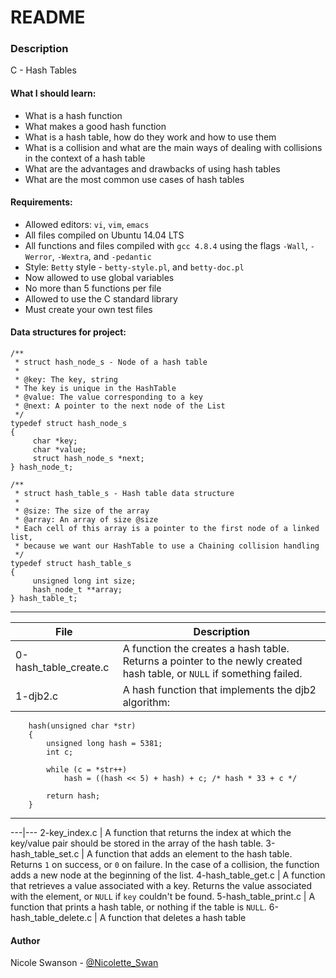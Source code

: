 # README
### Description
C - Hash Tables
#### What I should learn:
- What is a hash function
- What makes a good hash function
- What is a hash table, how do they work and how to use them
- What is a collision and what are the main ways of dealing with collisions in the context of a hash table
- What are the advantages and drawbacks of using hash tables
- What are the most common use cases of hash tables

#### Requirements:
- Allowed editors: `vi`, `vim`, `emacs`
- All files compiled on Ubuntu 14.04 LTS
- All functions and files compiled with `gcc 4.8.4` using the flags `-Wall`, `-Werror`, `-Wextra`, and `-pedantic`
- Style: `Betty` style - `betty-style.pl`, and `betty-doc.pl`
- Now allowed to use global variables
- No more than 5 functions per file
- Allowed to use the C standard library
- Must create your own test files

#### Data structures for project:

```
/**
 * struct hash_node_s - Node of a hash table
 *
 * @key: The key, string
 * The key is unique in the HashTable
 * @value: The value corresponding to a key
 * @next: A pointer to the next node of the List
 */
typedef struct hash_node_s
{
     char *key;
     char *value;
     struct hash_node_s *next;
} hash_node_t;

/**
 * struct hash_table_s - Hash table data structure
 *
 * @size: The size of the array
 * @array: An array of size @size
 * Each cell of this array is a pointer to the first node of a linked list,
 * because we want our HashTable to use a Chaining collision handling
 */
typedef struct hash_table_s
{
     unsigned long int size;
     hash_node_t **array;
} hash_table_t;
```

---
File | Description
-----|------------
0-hash\_table\_create.c | A function the creates a hash table. Returns a pointer to the newly created hash table, or `NULL` if something failed.
1-djb2.c | A hash function that implements the djb2 algorithm:
```    unsigned long
    hash(unsigned char *str)
    {
        unsigned long hash = 5381;
        int c;

        while (c = *str++)
            hash = ((hash << 5) + hash) + c; /* hash * 33 + c */

        return hash;
    }
```
---
---|---
2-key\_index.c | A function that returns the index at which the key/value pair should be stored in the array of the hash table.
3-hash\_table\_set.c | A function that adds an element to the hash table. Returns `1` on success, or `0` on failure. In the case of a collision, the function adds a new node at the beginning of the list.
4-hash\_table\_get.c | A function that retrieves a value associated with a key. Returns the value associated with the element, or `NULL` if `key` couldn't be found.
5-hash\_table\_print.c | A function that prints a hash table, or nothing if the table is `NULL`.
6-hash\_table\_delete.c | A function that deletes a hash table

#### Author
Nicole Swanson - [@Nicolette\_Swan](https://twitter.com/Nicolette_Swan)
